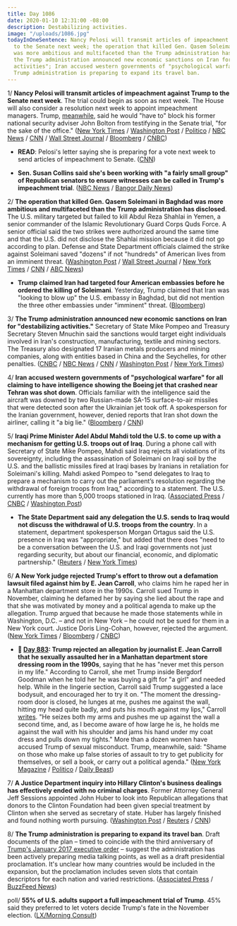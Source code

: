 ```yaml
---
title: Day 1086
date: 2020-01-10 12:31:00 -08:00
description: Destabilizing activities.
image: "/uploads/1086.jpg"
todayInOneSentence: Nancy Pelosi will transmit articles of impeachment against Trump
  to the Senate next week; the operation that killed Gen. Qasem Soleimani in Baghdad
  was more ambitious and multifaceted than the Trump administration has disclosed;
  the Trump administration announced new economic sanctions on Iran for "destabilizing
  activities"; Iran accused western governments of "psychological warfare"; and the
  Trump administration is preparing to expand its travel ban.
---
```


1/ **Nancy Pelosi will transmit articles of impeachment against Trump to the Senate next week**. The trial could begin as soon as next week. The House will also consider a resolution next week to appoint impeachment managers. Trump, [meanwhile](https://www.bloomberg.com/news/articles/2020-01-10/trump-will-invoke-executive-privilege-to-block-bolton-testimony), said he would "have to" block his former national security adviser John Bolton from testifying in the Senate trial, "for the sake of the office." ([New York Times](https://www.nytimes.com/2020/01/10/us/politics/trump-impeachment-pelosi.html) / [Washington Post](https://www.washingtonpost.com/politics/trump-impeachment-live-updates/2020/01/10/e65f5f16-3398-11ea-a053-dc6d944ba776_story.html) / [Politico](https://www.politico.com/news/2020/01/10/pelosi-to-send-impeachment-articles-to-senate-after-weeks-long-delay-097185) / [NBC News](https://www.nbcnews.com/politics/politics-news/pelosi-prepares-send-articles-impeachment-senate-will-consult-democrats-about-n1113621) / [CNN](https://www.cnn.com/2020/01/10/politics/nancy-pelosi-impeachment-vote-friday/index.html) / [Wall Street Journal](https://www.wsj.com/articles/house-to-send-articles-of-impeachment-to-senate-next-week-11578675599) / [Bloomberg](https://www.bloomberg.com/news/articles/2020-01-10/pelosi-says-preparing-to-send-impeachment-to-senate-next-week) / [CNBC](https://www.cnbc.com/2020/01/10/pelosi-announces-next-steps-for-trump-impeachment-articles-to-senate.html))

* **READ**: Pelosi's letter saying she is preparing for a vote next week to send articles of impeachment to Senate. ([CNN](https://www.cnn.com/2020/01/10/politics/pelosi-impeachment-vote-letter/index.html))

* **Sen. Susan Collins said she's been working with "a fairly small group" of Republican senators to ensure witnesses can be called in Trump's impeachment trial**. ([NBC News](https://www.nbcnews.com/politics/trump-impeachment-inquiry/sen-susan-collins-working-fairly-small-group-republicans-ensure-impeachment-n1113741) / [Bangor Daily News](https://bangordailynews.com/2020/01/10/politics/susan-collins-working-with-small-group-of-gop-senators-to-allow-impeachment-witnesses/))

2/ **The operation that killed Gen. Qasem Soleimani in Baghdad was more ambitious and multifaceted than the Trump administration has disclosed**. The U.S. military targeted but failed to kill Abdul Reza Shahlai in Yemen, a senior commander of the Islamic Revolutionary Guard Corps Quds Force. A senior official said the two strikes were authorized around the same time and that the U.S. did not disclose the Shahlai mission because it did not go according to plan. Defense and State Department officials claimed the strike against Soleimani saved "dozens" if not "hundreds" of American lives from an imminent threat. ([Washington Post](https://www.washingtonpost.com/world/national-security/on-the-day-us-forces-killed-soleimani-they-launched-another-secret-operation-targeting-a-senior-iranian-official-in-yemen/2020/01/10/60f86dbc-3245-11ea-898f-eb846b7e9feb_story.html) / [Wall Street Journal](https://www.wsj.com/articles/u-s-targeted-but-missed-senior-iranian-commander-in-yemen-officials-say-11578680949) / [New York Times](https://www.nytimes.com/2020/01/10/world/middleeast/trump-iran-yemen.html) / [CNN](https://www.cnn.com/2020/01/10/politics/us-yemen-iran-operation/index.html) / [ABC News](https://abcnews.go.com/Politics/us-kill-iranian-commander-yemen-night-soleimani-strike/story?id=68200887))

* **Trump claimed Iran had targeted four American embassies before he ordered the killing of Soleimani**. Yesterday, Trump claimed that Iran was "looking to blow up" the U.S. embassy in Baghdad, but did not mention the three other embassies under "imminent" threat. ([Bloomberg](https://www.bloomberg.com/news/articles/2020-01-10/trump-says-iran-had-planned-to-attack-four-u-s-embassies))

3/ **The Trump administration announced new economic sanctions on Iran for "destabilizing activities."** Secretary of State Mike Pompeo and Treasury Secretary Steven Mnuchin said the sanctions would target eight individuals involved in Iran's construction, manufacturing, textile and mining sectors. The Treasury also designated 17 Iranian metals producers and mining companies, along with entities based in China and the Seychelles, for other penalties. ([CNBC](https://www.cnbc.com/2020/01/10/us-will-slap-new-sanctions-on-iran-following-strikes-on-us-targets.html) / [NBC News](https://www.nbcnews.com/politics/national-security/trump-administration-announces-sanctions-targeting-iranian-leaders-construction-manufacturing-textile-n1113496) / [CNN](https://www.cnn.com/2020/01/10/politics/us-sanctions-iran-mnuchin/index.html) / [Washington Post](https://www.washingtonpost.com/national-security/trump-administration-hits-iran-with-fresh-sanctions-after-attack-on-us-forces/2020/01/10/23b7d890-33ba-11ea-a053-dc6d944ba776_story.html) / [New York Times](https://www.nytimes.com/2020/01/10/world/middleeast/trump-pompeo-iran-sanctions.html))

4/ **Iran accused western governments of "psychological warfare" for all claiming to have intelligence showing the Boeing jet that crashed near Tehran was shot down**. Officials familiar with the intelligence said the aircraft was downed by two Russian-made SA-15 surface-to-air missiles that were detected soon after the Ukrainian jet took off. A spokesperson for the Iranian government, however, denied reports that Iran shot down the airliner, calling it "a big lie."  ([Bloomberg](https://www.bloomberg.com/news/articles/2020-01-09/missile-strike-seen-by-u-s-officials-as-likely-iran-crash-cause) / [CNN](https://www.cnn.com/2020/01/10/middleeast/iran-plane-crash-intl-hnk/index.html))

5/ **Iraqi Prime Minister Adel Abdul Mahdi told the U.S. to come up with a mechanism for getting U.S. troops out of Iraq**. During a phone call with Secretary of State Mike Pompeo, Mahdi said Iraq rejects all violations of its sovereignty, including the assassination of Soleimani on Iraqi soil by the U.S. and the ballistic missiles fired at Iraqi bases by Iranians in retaliation for Soleimani's killing. Mahdi asked Pompeo to "send delegates to Iraq to prepare a mechanism to carry out the parliament’s resolution regarding the withdrawal of foreign troops from Iraq," according to a statement. The U.S. currently has more than 5,000 troops stationed in Iraq. ([Associated Press](https://apnews.com/182bae76452d7565b0a3d840ff0369cb) / [CNBC](https://www.cnbc.com/2020/01/10/state-department-tells-iraq-it-will-not-discuss-us-troop-withdrawal.html) / [Washington Post](https://www.washingtonpost.com/world/middle_east/iraq-asks-united-states-to-set-up-mechanism-for-troop-withdrawal/2020/01/10/794058ea-32f8-11ea-971b-43bec3ff9860_story.html))

* **The State Department said any delegation the U.S. sends to Iraq would not discuss the withdrawal of U.S. troops from the country**. In a statement, department spokesperson Morgan Ortagus said the U.S. presence in Iraq was "appropriate," but added that there does "need to be a conversation between the U.S. and Iraqi governments not just regarding security, but about our financial, economic, and diplomatic partnership." ([Reuters](https://www.reuters.com/article/us-iraq-security-usa-delegation-idUSKBN1Z91MG) / [New York Times](https://www.nytimes.com/2020/01/10/world/middleeast/us-troops.html))

6/ **A New York judge rejected Trump's effort to throw out a defamation lawsuit filed against him by E. Jean Carroll**, who claims him he raped her in a Manhattan department store in the 1990s. Carroll sued Trump in November, claiming he defamed her by saying she lied about the rape and that she was motivated by money and a political agenda to make up the allegation. Trump argued that because he made those statements while in Washington, D.C. – and not in New York – he could not be sued for them in a New York court. Justice Doris Ling-Cohan, however, rejected the argument. ([New York Times](https://www.nytimes.com/2020/01/09/nyregion/trump-e-jean-carroll-defamation.html) / [Bloomberg](https://www.bloomberg.com/news/articles/2020-01-09/trump-fails-to-have-rape-accuser-s-defamation-suit-dismissed) / [CNBC](https://www.cnbc.com/2020/01/10/trump-loses-bid-to-dismiss-e-jean-carroll-suit-involving-rape-claim.html))

* **📌 [Day 883](https://whatthefuckjusthappenedtoday.com/2019/06/21/day-883/#4-trump-rejected-an-allegation-by-jo): Trump rejected an allegation by journalist E. Jean Carroll that he sexually assaulted her in a Manhattan department store dressing room in the 1990s**, saying that he has "never met this person in my life." According to Carroll, she met Trump inside Bergdorf Goodman when he told her he was buying a gift for "a girl" and needed help. While in the lingerie section, Carroll said Trump suggested a lace bodysuit, and encouraged her to try it on. "The moment the dressing-room door is closed, he lunges at me, pushes me against the wall, hitting my head quite badly, and puts his mouth against my lips," Carroll [writes](https://www.thecut.com/2019/06/donald-trump-assault-e-jean-carroll-other-hideous-men.html). "He seizes both my arms and pushes me up against the wall a second time, and, as I become aware of how large he is, he holds me against the wall with his shoulder and jams his hand under my coat dress and pulls down my tights." More than a dozen women have accused Trump of sexual misconduct. Trump, meanwhile, said: "Shame on those who make up false stories of assault to try to get publicity for themselves, or sell a book, or carry out a political agenda." ([New York Magazine](https://www.thecut.com/2019/06/donald-trump-assault-e-jean-carroll-other-hideous-men.html) / [Politico](https://www.politico.com/story/2019/06/21/trump-dismisses-new-sexual-assault-allegation-1376698) / [Daily Beast](https://www.thedailybeast.com/e-jean-carroll-trump-sexually-assaulted-me-in-a-bergdorfs-dressing-room))

7/ **A Justice Department inquiry into Hillary Clinton's business dealings has effectively ended with no criminal charges**. Former Attorney General Jeff Sessions appointed John Huber to look into Republican allegations that donors to the Clinton Foundation had been given special treatment by Clinton when she served as secretary of state. Huber has largely finished and found nothing worth pursuing. ([Washington Post](https://www.washingtonpost.com/national-security/justice-dept-winds-down-clinton-related-inquiry-once-championed-by-trump-it-found-nothing-of-consequence/2020/01/09/ca83932e-32f9-11ea-a053-dc6d944ba776_story.html) / [Reuters](https://www.reuters.com/article/us-usa-trump-investigation/u-s-inquiry-into-fbi-clinton-spurred-by-republicans-ends-without-results-washington-post-idUSKBN1Z905V) / [CNN](https://www.cnn.com/2020/01/09/politics/clinton-justice-department-investigation/index.html))

8/ **The Trump administration is preparing to expand its travel ban**. Draft documents of the plan – timed to coincide with the third anniversary of [Trump's January 2017 executive order](https://whatthefuckjusthappenedtoday.com/2017/01/27/Day-8/) – suggest the administration has been actively preparing media talking points, as well as a draft presidential proclamation. It's unclear how many countries would be included in the expansion, but the proclamation includes seven slots that contain descriptors for each nation and varied restrictions. ([Associated Press](https://apnews.com/753968e412fab06e6fb8180e7ac98d47) / [BuzzFeed News](https://www.buzzfeednews.com/article/hamedaleaziz/trump-preparing-expand-travel-ban-muslim-immigration))

poll/ **55% of U.S. adults support a full impeachment trial of Trump**. 45% said they preferred to let voters decide Trump's fate in the November election. ([LX/Morning Consult](https://www.nbcwashington.com/news/national-international/poll-younger-americans-driving-demand-for-full-impeachment-trial/2198065/))